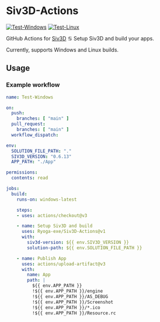 # Siv3D-Actions

[![Test-Windows](https://github.com/Ryoga-exe/Siv3D-Actions/actions/workflows/test-windows.yml/badge.svg)](https://github.com/Ryoga-exe/Siv3D-Actions/actions/workflows/test-windows.yml)
[![Test-Linux](https://github.com/Ryoga-exe/Siv3D-Actions/actions/workflows/test-linux.yml/badge.svg)](https://github.com/Ryoga-exe/Siv3D-Actions/actions/workflows/test-linux.yml)

GitHub Actions for [Siv3D](https://siv3d.github.io/) ♋ Setup Siv3D and build your apps.

Currently, supports Windows and Linux builds.

## Usage

### Example workflow

```yml
name: Test-Windows

on:
  push:
    branches: [ "main" ]
  pull_request:
    branches: [ "main" ]
  workflow_dispatch:

env:
  SOLUTION_FILE_PATH: "."
  SIV3D_VERSION: "0.6.13"
  APP_PATH: "./App"

permissions:
  contents: read

jobs:
  build:
    runs-on: windows-latest

    steps:
    - uses: actions/checkout@v3

    - name: Setup Siv3D and build
      uses: Ryoga-exe/Siv3D-Actions@v1
      with:
        siv3d-version: ${{ env.SIV3D_VERSION }}
        solution-path: ${{ env.SOLUTION_FILE_PATH }}

    - name: Publish App
      uses: actions/upload-artifact@v3
      with:
        name: App
        path: |
          ${{ env.APP_PATH }}
          !${{ env.APP_PATH }}/engine
          !${{ env.APP_PATH }}/AS_DEBUG
          !${{ env.APP_PATH }}/Screenshot
          !${{ env.APP_PATH }}/*.ico
          !${{ env.APP_PATH }}/Resource.rc
```
